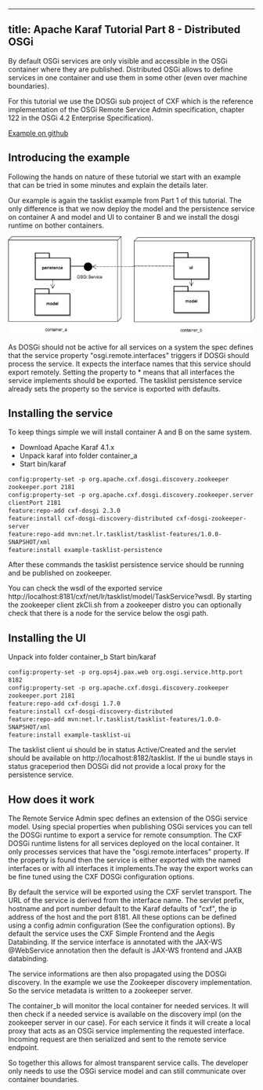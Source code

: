 
---
title: Apache Karaf Tutorial Part 8 - Distributed OSGi
---

By default OSGi services are only visible and accessible in the OSGi container where they are published. Distributed OSGi allows to define services in one container and use them in some other (even over machine boundaries).

For this tutorial we use the DOSGi sub project of CXF which is the reference implementation of the OSGi Remote Service Admin specification, chapter 122 in the OSGi 4.2 Enterprise Specification).

[Example on github](https://github.com/cschneider/Karaf-Tutorial/tree/master/dosgi)

## Introducing the example

Following the hands on nature of these tutorial we start with an example that can be tried in some minutes and explain the details later.

Our example is again the tasklist example from Part 1 of this tutorial. The only difference is that we now deploy the model and the persistence service on container A and model and UI to container B and we install the dosgi runtime on bother containers.

![Image](deployment.png)

As DOSGi should not be active for all services on a system the spec defines that the service property "osgi.remote.interfaces" triggers if DOSGi should process the service. It expects the interface names that this service should export remotely. Setting the property to * means that all interfaces the service implements should be exported. The tasklist persistence service already sets the property so the service is exported with defaults.

## Installing the service

To keep things simple we will install container A and B on the same system.

* Download Apache Karaf 4.1.x
* Unpack karaf into folder container_a
* Start bin/karaf

```
config:property-set -p org.apache.cxf.dosgi.discovery.zookeeper zookeeper.port 2181
config:property-set -p org.apache.cxf.dosgi.discovery.zookeeper.server clientPort 2181
feature:repo-add cxf-dosgi 2.3.0
feature:install cxf-dosgi-discovery-distributed cxf-dosgi-zookeeper-server
feature:repo-add mvn:net.lr.tasklist/tasklist-features/1.0.0-SNAPSHOT/xml
feature:install example-tasklist-persistence
```

After these commands the tasklist persistence service should be running and be published on zookeeper.

You can check the wsdl of the exported service http://localhost:8181/cxf/net/lr/tasklist/model/TaskService?wsdl. By starting the zookeeper client zkCli.sh from a zookeeper distro you can optionally check that there is a node for the service below the osgi path.

## Installing the UI

Unpack into folder container_b
Start bin/karaf

```
config:property-set -p org.ops4j.pax.web org.osgi.service.http.port 8182
config:property-set -p org.apache.cxf.dosgi.discovery.zookeeper zookeeper.port 2181
feature:repo-add cxf-dosgi 1.7.0
feature:install cxf-dosgi-discovery-distributed
feature:repo-add mvn:net.lr.tasklist/tasklist-features/1.0.0-SNAPSHOT/xml
feature:install example-tasklist-ui
```

The tasklist client ui should be in status Active/Created and the servlet should be available on http://localhost:8182/tasklist. If the ui bundle stays in status graceperiod then DOSGi did not provide a local proxy for the persistence service.

## How does it work

The Remote Service Admin spec defines an extension of the OSGi service model. Using special properties when publishing OSGi services you can tell the DOSGi runtime to export a service for remote consumption. The CXF DOSGi runtime listens for all services deployed on the local container. It only processes services that have the "osgi.remote.interfaces" property. If the property is found then the service is either exported with the named interfaces or with all interfaces it implements.The way the export works can be fine tuned using the CXF DOSGi configuration options.

By default the service will be exported using the CXF servlet transport. The URL of the service is derived from the interface name. The servlet prefix, hostname and port number default to the Karaf defaults of "cxf", the ip address of the host and the port 8181. All these options can be defined using a config admin configuration (See the configuration options). By default the service uses the CXF Simple Frontend and the Aegis Databinding. If the service interface is annotated with the JAX-WS @WebService annotation then the default is JAX-WS frontend and JAXB databinding.

The service informations are then also propagated using the DOSGi discovery. In the example we use the Zookeeper discovery implementation. So the service metadata is written to a zookeeper server.

The container_b will monitor the local container for needed services. It will then check if a needed service is available on the discovery impl (on the zookeeper server in our case). For each service it finds it will create a local proxy that acts as an OSGi service implementing the requested interface. Incoming request are then serialized and sent to the remote service endpoint.

So together this allows for almost transparent service calls. The developer only needs to use the OSGi service model and can still communicate over container boundaries.

